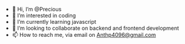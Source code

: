 - 👋 Hi, I’m @Precious  
- 👀 I’m interested in coding 
- 🌱 I’m currently learning javascript
- 💞️ I’m looking to collaborate on backend and frontend development
- 📫 How to reach me, via email on Anthp4096@gmail.com

<!---
depletedozonelayer/depletedozonelayer is a ✨ special ✨ repository because its `README.md` (this file) appears on your GitHub profile.
You can click the Preview link to take a look at your changes.
--->
